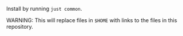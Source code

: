 Install by running `just common`.

WARNING: This will replace files in `$HOME` with links to the files in this repository.
